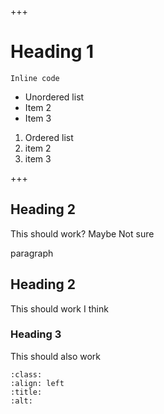 +++
# Heading 1

`Inline code`

*   Unordered list
*   Item 2
*   Item 3

1.  Ordered list
2.  item 2
3.  item 3

+++
## Heading 2

This should work? Maybe Not sure

paragraph

## Heading 2

This should work I think

### Heading 3

This should also work

```{image} https://cdn-icons-png.flaticon.com/512/4032/4032712.png
:class: 
:align: left
:title: 
:alt: 
```